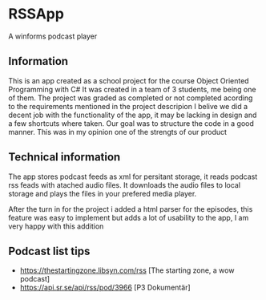 # RSSApp
A winforms podcast player
## Information
This is an app created as a school project for the course Object Oriented Programming with C#
It was created in a team of 3 students, me being one of them.
The project was graded as completed or not completed acording to the requirements mentioned in the project descripion
I belive we did a decent job with the functionality of the app, it may be lacking in design and a few shortcuts where taken.
Our goal was to structure the code in a good manner. This was in my opinion one of the strengts of our product

## Technical information
The app stores podcast feeds as xml for persitant storage, it reads podcast rss feads with atached audio files.
It downloads the audio files to local storage and plays the files in your prefered media player. 

After the turn in for the project i added a html parser for the episodes, this feature 
was easy to implement but adds a lot of usability to the app, I am very happy with this addition


## Podcast list tips
- https://thestartingzone.libsyn.com/rss [The starting zone, a wow podcast]
- https://api.sr.se/api/rss/pod/3966 [P3 Dokumentär]

